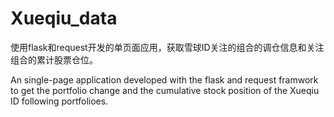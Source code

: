 # Xueqiu_data
使用flask和request开发的单页面应用，获取雪球ID关注的组合的调仓信息和关注组合的累计股票仓位。

An single-page application developed with the flask and request framwork to get the portfolio change and the cumulative stock position of the Xueqiu ID following portfolioes.
